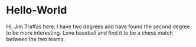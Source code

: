 # Hello-World

Hi, Jim Traffas here.
I have two degrees and have found the second degree to be more interesting.
Love baseball and find it to be a chess match between the two teams.

